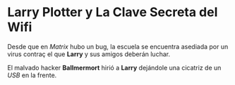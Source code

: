 # Larry Plotter y La Clave Secreta del Wifi

Desde que en *Matrix* hubo un bug, la escuela se encuentra asediada por un virus contraç
el que **Larry** y sus amigos deberán luchar.

El malvado hacker **Ballmermort** hirió a **Larry** dejándole una cicatriz de un *USB* en la frente.